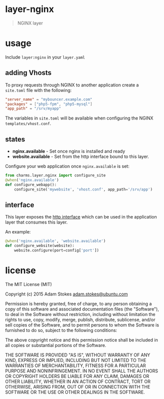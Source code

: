 # layer-nginx
> NGINX layer

# usage

Include `layer:nginx` in your `layer.yaml`

## adding Vhosts

To proxy requests through NGINX to another application create a  
`site.toml` file with the following:

```toml
"server_name" = "mybouncer.example.com"
"packages" = ["php5-fpm", "php5-mysql"]
"app_path" = "/srv/myapp"
```

The variables in `site.toml` will be available when configuring the NGINX
`templates/vhost.conf`.

## states

* **nginx.available** - Set once nginx is installed and ready
* **website.available** - Set from the http interface bound to this layer.

Configure your web application once `nginx.available` is set:

```python
from charms.layer.nginx import configure_site
@when('nginx.available')
def configure_webapp():
    configure_site('mywebsite', 'vhost.conf', app_path='/srv/app')
```

## interface

This layer exposes the [http interface](http://interfaces.juju.solutions/interface/http/)
which can be used in the application layer that consumes this layer.

An example:

```python
@when('nginx.available', 'website.available')
def configure_website(website):
    website.configure(port=config['port'])
```

# license

The MIT License (MIT)

Copyright (c) 2015 Adam Stokes <adam.stokes@ubuntu.com>

Permission is hereby granted, free of charge, to any person obtaining a copy
of this software and associated documentation files (the "Software"), to deal
in the Software without restriction, including without limitation the rights
to use, copy, modify, merge, publish, distribute, sublicense, and/or sell
copies of the Software, and to permit persons to whom the Software is
furnished to do so, subject to the following conditions:

The above copyright notice and this permission notice shall be included in
all copies or substantial portions of the Software.

THE SOFTWARE IS PROVIDED "AS IS", WITHOUT WARRANTY OF ANY KIND, EXPRESS OR
IMPLIED, INCLUDING BUT NOT LIMITED TO THE WARRANTIES OF MERCHANTABILITY,
FITNESS FOR A PARTICULAR PURPOSE AND NONINFRINGEMENT. IN NO EVENT SHALL THE
AUTHORS OR COPYRIGHT HOLDERS BE LIABLE FOR ANY CLAIM, DAMAGES OR OTHER
LIABILITY, WHETHER IN AN ACTION OF CONTRACT, TORT OR OTHERWISE, ARISING FROM,
OUT OF OR IN CONNECTION WITH THE SOFTWARE OR THE USE OR OTHER DEALINGS IN
THE SOFTWARE.
